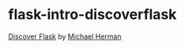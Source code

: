 # flask-intro-discoverflask
[Discover Flask](http://discoverflask.com) by [Michael Herman](https://www.youtube.com/playlist?list=PLLjmbh6XPGK4ISY747FUHXEl9lBxre4mM)
